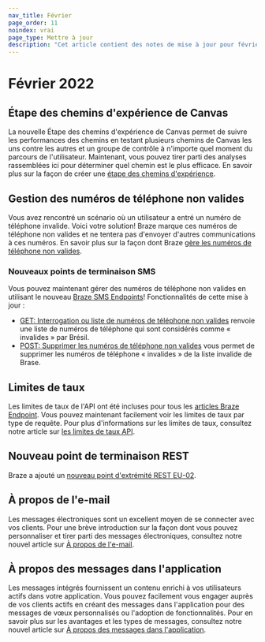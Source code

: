 ```yaml
---
nav_title: Février
page_order: 11
noindex: vrai
page_type: Mettre à jour
description: "Cet article contient des notes de mise à jour pour février 2022."
---
```


# Février 2022

## Étape des chemins d'expérience de Canvas
La nouvelle Étape des chemins d'expérience de Canvas permet de suivre les performances des chemins en testant plusieurs chemins de Canvas les uns contre les autres et un groupe de contrôle à n'importe quel moment du parcours de l'utilisateur. Maintenant, vous pouvez tirer parti des analyses rassemblées ici pour déterminer quel chemin est le plus efficace. En savoir plus sur la façon de créer une [étape des chemins d'expérience]({{site.baseurl}}/user_guide/engagement_tools/canvas/canvas_components/experiment_step/).

## Gestion des numéros de téléphone non valides
Vous avez rencontré un scénario où un utilisateur a entré un numéro de téléphone invalide. Voici votre solution! Braze marque ces numéros de téléphone non valides et ne tentera pas d'envoyer d'autres communications à ces numéros. En savoir plus sur la façon dont Braze [gère les numéros de téléphone non valides]({{site.baseurl}}/user_guide/message_building_by_channel/sms/phone_numbers/user_phone_numbers/#handling-invalid-phone-numbers/).

### Nouveaux points de terminaison SMS
Vous pouvez maintenant gérer des numéros de téléphone non valides en utilisant le nouveau [Braze SMS Endpoints]({{site.baseurl}}/api/endpoints/sms/)! Fonctionnalités de cette mise à jour :
- [GET: Interrogation ou liste de numéros de téléphone non valides]({{site.baseurl}}/api/endpoints/sms/get_query_invalid_numbers/) renvoie une liste de numéros de téléphone qui sont considérés comme « invalides » par Brésil.
- [POST: Supprimer les numéros de téléphone non valides]({{site.baseurl}}/api/endpoints/sms/post_remove_invalid_numbers/) vous permet de supprimer les numéros de téléphone « invalides » de la liste invalide de Brase.

## Limites de taux
Les limites de taux de l'API ont été incluses pour tous les [articles Braze Endpoint]({{site.baseurl}}/api/basics/#nav_top_endpoints). Vous pouvez maintenant facilement voir les limites de taux par type de requête. Pour plus d'informations sur les limites de taux, consultez notre article sur [les limites de taux API]({{site.baseurl}}/api/api_limits/).

## Nouveau point de terminaison REST
Braze a ajouté un [nouveau point d'extrémité REST EU-02]({{site.baseurl}}/api/basics/#api-definitions).

## À propos de l'e-mail
Les messages électroniques sont un excellent moyen de se connecter avec vos clients. Pour une brève introduction sur la façon dont vous pouvez personnaliser et tirer parti des messages électroniques, consultez notre nouvel article sur [À propos de l'e-mail]({{site.baseurl}}/user_guide/message_building_by_channel/email/about/).

## À propos des messages dans l'application
Les messages intégrés fournissent un contenu enrichi à vos utilisateurs actifs dans votre application. Vous pouvez facilement vous engager auprès de vos clients actifs en créant des messages dans l'application pour des messages de vœux personnalisés ou l'adoption de fonctionnalités. Pour en savoir plus sur les avantages et les types de messages, consultez notre nouvel article sur [À propos des messages dans l'application]({{site.baseurl}}/user_guide/message_building_by_channel/in-app_messages/about/).